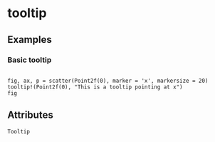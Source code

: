 # tooltip


## Examples

### Basic tooltip

```@figure

fig, ax, p = scatter(Point2f(0), marker = 'x', markersize = 20)
tooltip!(Point2f(0), "This is a tooltip pointing at x")
fig
```

## Attributes

```@attrdocs
Tooltip
```